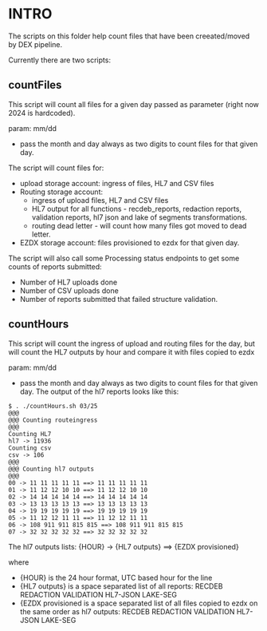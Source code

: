 # INTRO

The scripts on this folder help count files that have been creeated/moved by DEX pipeline.

Currently there are two scripts:

## countFiles

This script will count all files for a given day passed as parameter (right now 2024 is hardcoded).

param: mm/dd 

  - pass the month and day always as two digits to count files for that given day.

The script will count files for:
  - upload storage account: ingress of files, HL7 and CSV files
  - Routing storage account:
    - ingress of upload files, HL7 and CSV files
    - HL7 output for all functions - recdeb_reports, redaction reports, validation reports, hl7 json and lake of segments transformations.
    - routing dead letter - will count how many files got moved to dead letter.
  - EZDX storage account: files provisioned to ezdx for that given day.

The script will also call some Processing status endpoints to get some counts of reports submitted:
  - Number of HL7 uploads done
  - Number of CSV uploads done
  - Number of reports submitted that failed structure validation.

## countHours

   This script will count the ingress of upload and routing files for the day, but will count the HL7 outputs by hour and compare it with files copied to ezdx

  param: mm/dd 

  - pass the month and day always as two digits to count files for that given day.
   The output of the hl7 reports looks like this:

  ```
$ . ./countHours.sh 03/25
@@@
@@@ Counting routeingress
@@@
Counting HL7
hl7 -> 11936
Counting csv
csv -> 106
@@@
@@@ Counting hl7 outputs
@@@
00 -> 11 11 11 11 11 ==> 11 11 11 11 11
01 -> 11 12 12 10 10 ==> 11 12 12 10 10
02 -> 14 14 14 14 14 ==> 14 14 14 14 14
03 -> 13 13 13 13 13 ==> 13 13 13 13 13
04 -> 19 19 19 19 19 ==> 19 19 19 19 19
05 -> 11 12 12 11 11 ==> 11 12 12 11 11
06 -> 108 911 911 815 815 ==> 108 911 911 815 815
07 -> 32 32 32 32 32 ==> 32 32 32 32 32
```

The hl7 outputs lists:
{HOUR} -> {HL7 outputs} ==> {EZDX provisioned}

where
* {HOUR} is the 24 hour format, UTC based hour for the line
* {HL7 outputs} is a space separated list of all reports: RECDEB REDACTION VALIDATION HL7-JSON LAKE-SEG
* {EZDX provisioned is a space separated list of all files copied to ezdx on the same order as hl7 outputs: RECDEB REDACTION VALIDATION HL7-JSON LAKE-SEG

